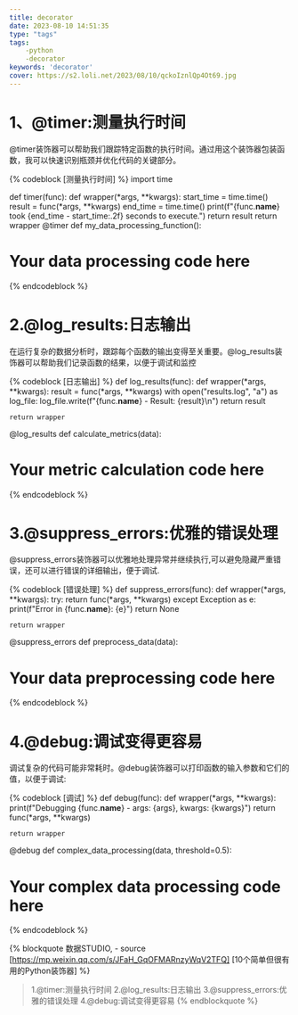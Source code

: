 ```yaml
---
title: decorator
date: 2023-08-10 14:51:35
type: "tags"
tags:
    -python
    -decorator
keywords: 'decorator'
cover: https://s2.loli.net/2023/08/10/qckoIznlQp4Ot69.jpg
---
```

# 1、@timer:测量执行时间

@timer装饰器可以帮助我们跟踪特定函数的执行时间。通过用这个装饰器包装函数，我可以快速识别瓶颈并优化代码的关键部分。

{% codeblock [测量执行时间]  %}
import time
 
def timer(func):
   def wrapper(*args, **kwargs):
       start_time = time.time()
       result = func(*args, **kwargs)
       end_time = time.time()
       print(f"{func.__name__} took {end_time - start_time:.2f} seconds to execute.")
       return result
   return wrapper
@timer
def my_data_processing_function():
   # Your data processing code here

{% endcodeblock %}

# 2.@log_results:日志输出

在运行复杂的数据分析时，跟踪每个函数的输出变得至关重要。@log_results装饰器可以帮助我们记录函数的结果，以便于调试和监控

{% codeblock [日志输出]  %}
def log_results(func):
    def wrapper(*args, **kwargs):
        result = func(*args, **kwargs)
        with open("results.log", "a") as log_file:
            log_file.write(f"{func.__name__} - Result: {result}\n")
        return result
 
    return wrapper
 @log_results
def calculate_metrics(data):
   # Your metric calculation code here

{% endcodeblock %}

# 3.@suppress_errors:优雅的错误处理

@suppress_errors装饰器可以优雅地处理异常并继续执行,可以避免隐藏严重错误，还可以进行错误的详细输出，便于调试.

{% codeblock [错误处理]  %}
def suppress_errors(func):
    def wrapper(*args, **kwargs):
        try:
            return func(*args, **kwargs)
        except Exception as e:
            print(f"Error in {func.__name__}: {e}")
            return None
 
    return wrapper
@suppress_errors
def preprocess_data(data):
   # Your data preprocessing code here

{% endcodeblock %}

# 4.@debug:调试变得更容易

调试复杂的代码可能非常耗时。@debug装饰器可以打印函数的输入参数和它们的值，以便于调试:

{% codeblock [调试]  %}
def debug(func):
    def wrapper(*args, **kwargs):
        print(f"Debugging {func.__name__} - args: {args}, kwargs: {kwargs}")
        return func(*args, **kwargs)
 
    return wrapper
@debug
def complex_data_processing(data, threshold=0.5):
   # Your complex data processing code here

{% endcodeblock %}


{% blockquote 数据STUDIO, - source [https://mp.weixin.qq.com/s/JFaH_GqOFMARnzyWqV2TFQ] [10个简单但很有用的Python装饰器] %}
>1.@timer:测量执行时间
>2.@log_results:日志输出
>3.@suppress_errors:优雅的错误处理
>4.@debug:调试变得更容易
{% endblockquote %}
